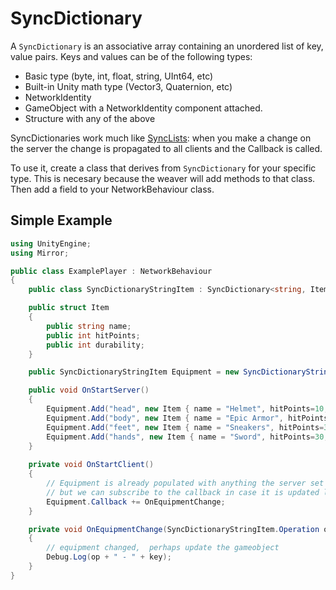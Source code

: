 # SyncDictionary

A `SyncDictionary` is an associative array containing an unordered list of key, value pairs. Keys and values can be of the following types:

* Basic type (byte, int, float, string, UInt64, etc)
* Built-in Unity math type (Vector3, Quaternion, etc)
* NetworkIdentity
* GameObject with a NetworkIdentity component attached.
* Structure with any of the above

SyncDictionaries work much like [SyncLists](SyncLists): when you make a change on the server the change is propagated to all clients and the Callback is called.

To use it, create a class that derives from `SyncDictionary` for your specific type. This is necesary because the weaver will add methods to that class. Then add a field to your NetworkBehaviour class.

## Simple Example

```cs
using UnityEngine;
using Mirror;

public class ExamplePlayer : NetworkBehaviour
{
    public class SyncDictionaryStringItem : SyncDictionary<string, Item> { }

    public struct Item
    {
        public string name;
        public int hitPoints;
        public int durability;
    }

    public SyncDictionaryStringItem Equipment = new SyncDictionaryStringItem();

    public void OnStartServer()
    {
        Equipment.Add("head", new Item { name = "Helmet", hitPoints=10, durability=20 });
        Equipment.Add("body", new Item { name = "Epic Armor", hitPoints=50, durability=50 });        
        Equipment.Add("feet", new Item { name = "Sneakers", hitPoints=3, durability=40 });
        Equipment.Add("hands", new Item { name = "Sword", hitPoints=30, durability=15 });
    }
    
    private void OnStartClient()
    {
        // Equipment is already populated with anything the server set up
        // but we can subscribe to the callback in case it is updated later on
        Equipment.Callback += OnEquipmentChange;
    }

    private void OnEquipmentChange(SyncDictionaryStringItem.Operation op, string key, Item item)
    {
        // equipment changed,  perhaps update the gameobject
        Debug.Log(op + " - " + key);
    }
}
```
